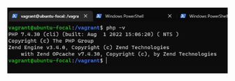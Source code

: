 ![php -v command output](https://github.com/PhilipNwachukwu/altschool-cloud-exercises/blob/main/Month_1/Week_4/Exercise_2/php%20-v%20command.JPG)
